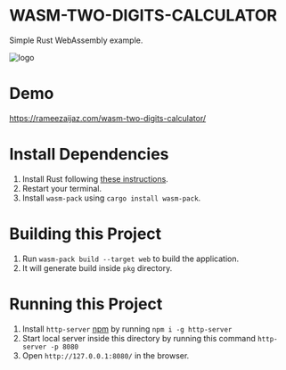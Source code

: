 # WASM-TWO-DIGITS-CALCULATOR
Simple Rust WebAssembly example.

![logo](https://cdn-images-1.medium.com/max/1600/1*BfUvDZ4-7Yo-YwMOTNEbMA.png "logo")

# Demo
https://rameezaijaz.com/wasm-two-digits-calculator/

# Install Dependencies

1. Install Rust following [these instructions](https://www.rust-lang.org/tools/install).
2. Restart your terminal.
3. Install `wasm-pack` using `cargo install wasm-pack`.

# Building this Project

1. Run `wasm-pack build --target web` to build the application.
2. It will generate build inside `pkg` directory.

# Running this Project

1. Install `http-server` [npm](https://www.npmjs.com/package/http-server) by running `npm i -g http-server`
2. Start local server inside this directory by running this command `http-server -p 8080`
3. Open `http://127.0.0.1:8080/` in the browser.